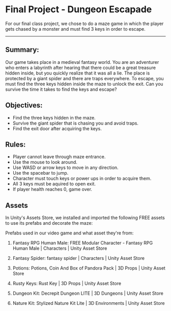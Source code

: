 # Final Project - Dungeon Escapade 

For our final class project, we chose to do a maze game in which the player gets chased by a monster and must find 3 keys in order to escape.

---

## Summary:
Our game takes place in a medieval fantasy world. You are an adventurer who enters a labyrinth after hearing that there could be a great treasure hidden inside, but you quickly realize that it was all a lie. The place is protected by a giant spider and there are traps everywhere.  To escape, you must find the three keys hidden inside the maze to unlock the exit. Can you survive the time it takes to find the keys and escape?

## Objectives:
- Find the three keys hidden in the maze.
- Survive the giant spider that is chasing you and avoid traps.
- Find the exit door after acquiring the keys.


## Rules:
- Player cannot leave through maze entrance.
- Use the mouse to look around.
- Use WASD or arrow keys to move in any direction.
- Use the spacebar to jump. 
- Character must touch keys or power ups in order to acquire them.
- All 3 keys must be aquired to open exit.
- If player health reaches 0, game over.


## Assets
In Unity's Assets Store, we installed and imported the following FREE assets to use its prefabs and decorate the maze:

Prefabs used in our video game and what asset they're from:
1. Fantasy RPG Human Male: FREE Modular Character - Fantasy RPG Human Male | Characters | Unity Asset Store

2. Fantasy Spider: fantasy spider | Characters | Unity Asset Store

3. Potions: Potions, Coin And Box of Pandora Pack | 3D Props | Unity Asset Store

4. Rusty Keys: Rust Key | 3D Props | Unity Asset Store

5. Dungeon Kit: Decrepit Dungeon LITE | 3D Dungeons | Unity Asset Store

6. Nature Kit: Stylized Nature Kit Lite | 3D Environments | Unity Asset Store


